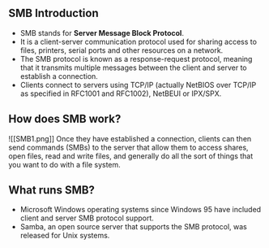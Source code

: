 ## SMB Introduction
- SMB stands for **Server Message Block Protocol**. 
- It is a client-server communication protocol used for sharing access to files, printers, serial ports and other resources on a network.
- The SMB protocol is known as a response-request protocol, meaning that it transmits multiple messages between the client and server to establish a connection.
- Clients connect to servers using TCP/IP (actually NetBIOS over TCP/IP as specified in RFC1001 and RFC1002), NetBEUI or IPX/SPX.

## How does SMB work?
![[SMB1.png]]
Once they have established a connection, clients can then send commands (SMBs) to the server that allow them to access shares, open files, read and write files, and generally do all the sort of things that you want to do with a file system.

## What runs SMB?
- Microsoft Windows operating systems since Windows 95 have included client and server SMB protocol support.
- Samba, an open source server that supports the SMB protocol, was released for Unix systems.